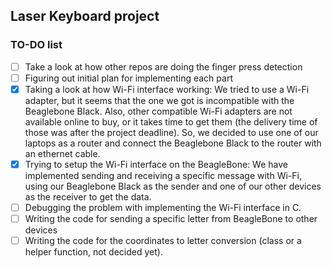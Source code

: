 ## Laser Keyboard project 

### TO-DO list

- [ ] Take a look at how other repos are doing the finger press detection
- [ ] Figuring out initial plan for implementing each part
- [X] Taking a look at how Wi-Fi interface working: We tried to use a Wi-Fi adapter, but it seems that the one we got is incompatible with the Beaglebone Black. Also, other compatible Wi-Fi adapters are not available online to buy, or it takes time to get them (the delivery time of those was after the project deadline). So, we decided to use one of our laptops as a router and connect the Beaglebone Black to the router with an ethernet cable.
- [X] Trying to setup the Wi-Fi interface on the BeagleBone: We have implemented sending and receiving a specific message with Wi-Fi, using our Beaglebone Black as the sender and one of our other devices as the receiver to get the data.
- [ ] Debugging the problem with implementing the Wi-Fi interface in C.
- [ ] Writing the code for sending a specific letter from BeagleBone to other devices
- [ ] Writing the code for the coordinates to letter conversion (class or a helper function, not decided yet). 
